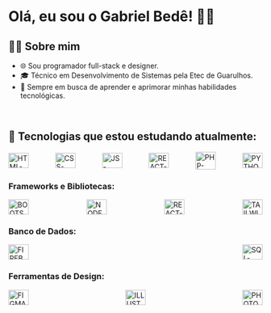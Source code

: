 # Olá, eu sou o Gabriel Bedê! 👋🏼

## 👨‍💻 Sobre mim
- 🌐 Sou programador full-stack e designer.
- 🎓 Técnico em Desenvolvimento de Sistemas pela Etec de Guarulhos.
- 🚀 Sempre em busca de aprender e aprimorar minhas habilidades tecnológicas.

<br>

## 👾 Tecnologias que estou estudando atualmente:
<div style="display: flex; justify-content: space-between; align-items: center;">
  <img alt="HTML-BEDE" height="30" width="40" src="https://cdn.jsdelivr.net/gh/devicons/devicon/icons/html5/html5-original.svg" />
  <img alt="CSS-BEDE" height="30" width="40" src="https://cdn.jsdelivr.net/gh/devicons/devicon/icons/css3/css3-original.svg" />
  <img alt="JS-BEDE" height="30" width="40" src="https://cdn.jsdelivr.net/gh/devicons/devicon/icons/javascript/javascript-original.svg" />
  <img alt="REACT-BEDE" height="30" width="40" src="https://cdn.jsdelivr.net/gh/devicons/devicon/icons/react/react-original.svg" />
  <img alt="PHP-BEDE" height="35" width="40" src="https://cdn.jsdelivr.net/gh/devicons/devicon/icons/php/php-original.svg" />
  <img alt="PYTHON-BEDE" height="30" width="40" src="https://cdn.jsdelivr.net/gh/devicons/devicon/icons/python/python-original.svg" />
</div>

### Frameworks e Bibliotecas:
<div style="display: flex; justify-content: space-between; align-items: center;">
  <img alt="BOOTSTRAP-BEDE" height="30" width="40" src="https://cdn.jsdelivr.net/gh/devicons/devicon/icons/bootstrap/bootstrap-original.svg" />
  <img alt="NODEJS-BEDE" height="30" width="40" src="https://cdn.jsdelivr.net/gh/devicons/devicon/icons/nodejs/nodejs-plain.svg" />
  <img alt="REACT-BEDE" height="30" width="40" src="https://cdn.jsdelivr.net/gh/devicons/devicon/icons/react/react-original.svg" />
  <img alt="TAILWIND-BEDE" height="30" width="40" src="https://cdn.jsdelivr.net/gh/devicons/devicon/icons/tailwindcss/tailwindcss-original.svg" />
</div>

### Banco de Dados:
<div style="display: flex; justify-content: space-between; align-items: center;">
  <img alt="FIREBASE-BEDE" height="30" width="40" src="https://cdn.jsdelivr.net/gh/devicons/devicon/icons/firebase/firebase-plain.svg" />
  <img alt="SQL-BEDE" height="30" width="40" src="https://cdn.jsdelivr.net/gh/devicons/devicon/icons/mysql/mysql-original.svg" />
</div>
  
### Ferramentas de Design:
<div style="display: flex; justify-content: space-between; align-items: center;">
  <img alt="FIGMA-BEDE" height="30" width="40" src="https://cdn.jsdelivr.net/gh/devicons/devicon/icons/figma/figma-original.svg" />
  <img alt="ILLUSTRATOR-BEDE" height="30" width="40" src="https://cdn.jsdelivr.net/gh/devicons/devicon/icons/illustrator/illustrator-plain.svg" />
  <img alt="PHOTOSHOP-BEDE" height="30" width="40" src="https://cdn.jsdelivr.net/gh/devicons/devicon/icons/photoshop/photoshop-plain.svg" />
</div>
